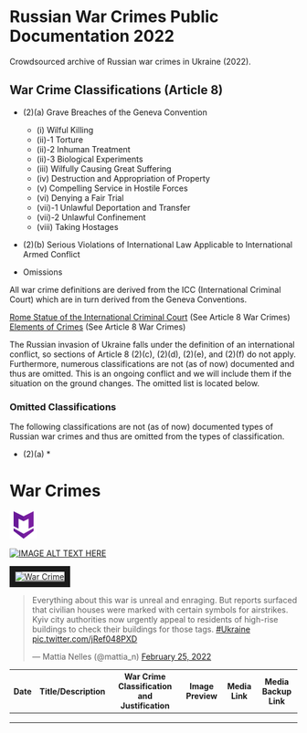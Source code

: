 # Russian War Crimes Public Documentation 2022
Crowdsourced archive of Russian war crimes in Ukraine (2022). <br />

## War Crime Classifications (Article 8)

* (2)(a) Grave Breaches of the Geneva Convention
  * (i) Wilful Killing
  * (ii)-1 Torture
  * (ii)-2 Inhuman Treatment
  * (ii)-3 Biological Experiments
  * (iii) Wilfully Causing Great Suffering
  * (iv) Destruction and Appropriation of Property
  * (v) Compelling Service in Hostile Forces
  * (vi) Denying a Fair Trial
  * (vii)-1 Unlawful Deportation and Transfer
  * (vii)-2 Unlawful Confinement
  * (viii) Taking Hostages
* (2)(b) Serious Violations of International Law Applicable to International Armed Conflict

* Omissions

All war crime definitions are derived from the ICC (International Criminal Court) which are in turn derived from the Geneva Conventions. 

[Rome Statue of the International Criminal Court](https://www.icc-cpi.int/resource-library/Documents/RS-Eng.pdf) (See Article 8 War Crimes) <br />
[Elements of Crimes](https://www.icc-cpi.int/NR/rdonlyres/336923D8-A6AD-40EC-AD7B-45BF9DE73D56/0/ElementsOfCrimesEng.pdf) (See Article 8 War Crimes)

The Russian invasion of Ukraine falls under the definition of an international conflict, so sections of Article 8 (2)(c), (2)(d), (2)(e), and (2)(f) do not apply. Furthermore, numerous classifications are not (as of now) documented and thus are omitted. This is an ongoing conflict and we will include them if the situation on the ground changes. The omitted list is located below.

### Omitted Classifications
The following classifications are not (as of now) documented types of Russian war crimes and thus are omitted from the types of classification. 

* (2)(a)
  * 

# War Crimes

![alt text](https://github.com/adam-p/markdown-here/raw/master/src/common/images/icon48.png "Logo Title Text 1")

[![IMAGE ALT TEXT HERE](http://img.youtube.com/vi/a7i4DP_PHxs/0.jpg)](http://www.youtube.com/watch?v=a7i4DP_PHxs)

<a href="https://twitter.com/mattia_n/status/1497249454809915419/photo/1
" target="_blank"><img src="https://twitter.com/mattia_n/status/1497249454809915419/photo/1" 
alt="War Crime" width="240" height="180" border="10" /></a>

<blockquote class="twitter-tweet"><p lang="en" dir="ltr">Everything about this war is unreal and enraging. But reports surfaced that civilian houses were marked with certain symbols for airstrikes. Kyiv city authorities now urgently appeal to residents of high-rise buildings to check their buildings for those tags. <a href="https://twitter.com/hashtag/Ukraine?src=hash&amp;ref_src=twsrc%5Etfw">#Ukraine</a> <a href="https://t.co/jRef048PXD">pic.twitter.com/jRef048PXD</a></p>&mdash; Mattia Nelles (@mattia_n) <a href="https://twitter.com/mattia_n/status/1497249454809915419?ref_src=twsrc%5Etfw">February 25, 2022</a></blockquote> <script async src="https://platform.twitter.com/widgets.js" charset="utf-8"></script> 

| Date | Title/Description | War Crime Classification and Justification | Image Preview |  Media Link  | Media Backup Link |
|------|-------------------|--------------------------------------------|---------------|--------------|-------------------|
|      |                   |                                            |               |              |                   |
|      |                   |                                            |               |              |                   |
|      |                   |                                            |               |              |                   |
